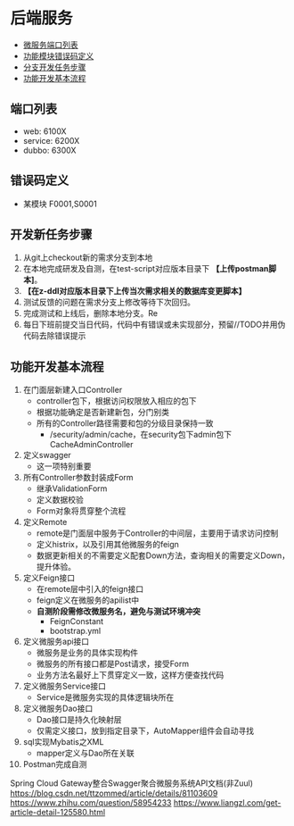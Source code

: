 ﻿# 后端服务

 - [微服务端口列表](#端口列表)
 - [功能模块错误码定义](#错误码定义)
 - [分支开发任务步骤](#开发新任务步骤)
 - [功能开发基本流程](#功能开发基本流程)
 
## 端口列表
- web: 6100X
- service: 6200X
- dubbo: 6300X

## 错误码定义
- 某模块 F0001,S0001

## 开发新任务步骤
1. 从git上checkout新的需求分支到本地
2. 在本地完成研发及自测，在test-script对应版本目录下 __【上传postman脚本]__。
3. __【在z-ddl对应版本目录下上传当次需求相关的数据库变更脚本】__
4. 测试反馈的问题在需求分支上修改等待下次回归。
5. 完成测试和上线后，删除本地分支。Re
6. 每日下班前提交当日代码，代码中有错误或未实现部分，预留//TODO并用伪代码去除错误提示

## 功能开发基本流程
 1. 在门面层新建入口Controller
    - controller包下，根据访问权限放入相应的包下
    - 根据功能确定是否新建新包，分门别类
    - 所有的Controller路径需要和包的分级目录保持一致
        - /security/admin/cache，在security包下admin包下CacheAdminController
 2. 定义swagger
    - 这一项特别重要
 3. 所有Controller参数封装成Form
    - 继承ValidationForm
    - 定义数据校验
    - Form对象将贯穿整个流程
 3. 定义Remote
    - remote是门面层中服务于Controller的中间层，主要用于请求访问控制
    - 定义histrix，以及引用其他微服务的feign
    - 数据更新相关的不需要定义配套Down方法，查询相关的需要定义Down，提升体验。
 4. 定义Feign接口
    - 在remote层中引入的feign接口
    - feign定义在微服务的apilist中
    - __自测阶段需修改微服务名，避免与测试环境冲突__
        - FeignConstant
        - bootstrap.yml
 5. 定义微服务api接口
    - 微服务是业务的具体实现构件
    - 微服务的所有接口都是Post请求，接受Form
    - 业务方法名最好上下贯穿定义一致，这样方便查找代码
 6. 定义微服务Service接口
    - Service是微服务实现的具体逻辑块所在
 7. 定义微服务Dao接口
    - Dao接口是持久化映射层
    - 仅需定义接口，放到指定目录下，AutoMapper组件会自动寻找
 8. sql实现Mybatis之XML
    - mapper定义与Dao所在关联
 9. Postman完成自测
 
 Spring Cloud Gateway整合Swagger聚合微服务系统API文档(非Zuul)
 https://blog.csdn.net/ttzommed/article/details/81103609
 https://www.zhihu.com/question/58954233
 https://www.liangzl.com/get-article-detail-125580.html